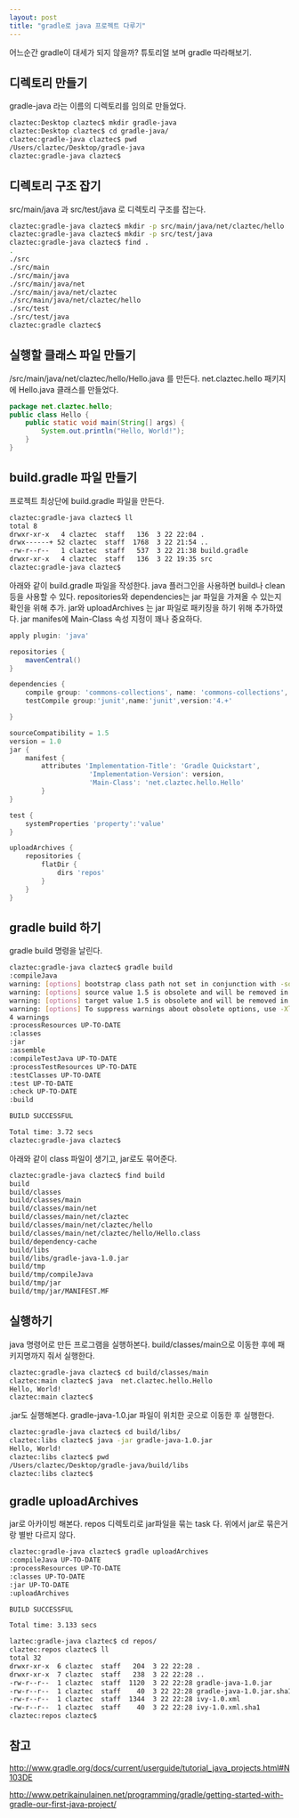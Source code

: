 ```yaml
---
layout: post
title: "gradle로 java 프로젝트 다루기"
---
```

어느순간 gradle이 대세가 되지 않을까?
튜토리얼 보며 gradle 따라해보기.

## 디렉토리 만들기
gradle-java 라는 이름의 디렉토리를 임의로 만들었다.
``` bash
claztec:Desktop claztec$ mkdir gradle-java
claztec:Desktop claztec$ cd gradle-java/
claztec:gradle-java claztec$ pwd
/Users/claztec/Desktop/gradle-java
claztec:gradle-java claztec$
```

## 디렉토리 구조 잡기
src/main/java 과 src/test/java 로 디렉토리 구조를 잡는다.
``` bash
claztec:gradle-java claztec$ mkdir -p src/main/java/net/claztec/hello
claztec:gradle-java claztec$ mkdir -p src/test/java
claztec:gradle-java claztec$ find .
.
./src
./src/main
./src/main/java
./src/main/java/net
./src/main/java/net/claztec
./src/main/java/net/claztec/hello
./src/test
./src/test/java
claztec:gradle claztec$
```

## 실행할 클래스 파일 만들기
/src/main/java/net/claztec/hello/Hello.java 를 만든다.
net.claztec.hello 패키지에 Hello.java 클래스를 만들었다.

```java
package net.claztec.hello;
public class Hello {
    public static void main(String[] args) {
        System.out.println("Hello, World!");
    }
}
```

## build.gradle 파일 만들기
프로젝트 최상단에 build.gradle 파일을 만든다.

```bash
claztec:gradle-java claztec$ ll
total 8
drwxr-xr-x   4 claztec  staff   136  3 22 22:04 .
drwx------+ 52 claztec  staff  1768  3 22 21:54 ..
-rw-r--r--   1 claztec  staff   537  3 22 21:38 build.gradle
drwxr-xr-x   4 claztec  staff   136  3 22 19:35 src
claztec:gradle-java claztec$
```

아래와 같이 build.gradle 파일을 작성한다.
java 플러그인을 사용하면 build나 clean 등을 사용할 수 있다.
repositories와 dependencies는 jar 파일을 가져올 수 있는지 확인을 위해 추가.
jar와 uploadArchives 는 jar 파일로 패키징을 하기 위해 추가하였다.
jar manifes에 Main-Class 속성 지정이 꽤나 중요하다.


```gradle
apply plugin: 'java'

repositories {
    mavenCentral()
}

dependencies {
    compile group: 'commons-collections', name: 'commons-collections', version: '3.2'
    testCompile group:'junit',name:'junit',version:'4.+'

}

sourceCompatibility = 1.5
version = 1.0
jar {
    manifest {
        attributes 'Implementation-Title': 'Gradle Quickstart',
                    'Implementation-Version': version,
                    'Main-Class': 'net.claztec.hello.Hello'
        }
}

test {
    systemProperties 'property':'value'
}

uploadArchives {
    repositories {
        flatDir {
            dirs 'repos'
        }
    }
}
```

## gradle build 하기
gradle build 명령을 날린다.

```bash
claztec:gradle-java claztec$ gradle build
:compileJava
warning: [options] bootstrap class path not set in conjunction with -source 1.5
warning: [options] source value 1.5 is obsolete and will be removed in a future release
warning: [options] target value 1.5 is obsolete and will be removed in a future release
warning: [options] To suppress warnings about obsolete options, use -Xlint:-options.
4 warnings
:processResources UP-TO-DATE
:classes
:jar
:assemble
:compileTestJava UP-TO-DATE
:processTestResources UP-TO-DATE
:testClasses UP-TO-DATE
:test UP-TO-DATE
:check UP-TO-DATE
:build

BUILD SUCCESSFUL

Total time: 3.72 secs
claztec:gradle-java claztec$
```

아래와 같이 class 파일이 생기고, jar로도 묶어준다.
```bash
claztec:gradle-java claztec$ find build
build
build/classes
build/classes/main
build/classes/main/net
build/classes/main/net/claztec
build/classes/main/net/claztec/hello
build/classes/main/net/claztec/hello/Hello.class
build/dependency-cache
build/libs
build/libs/gradle-java-1.0.jar
build/tmp
build/tmp/compileJava
build/tmp/jar
build/tmp/jar/MANIFEST.MF
```

## 실행하기
java 명령어로 만든 프로그램을 실행하본다.
build/classes/main으로 이동한 후에 패키지명까지 줘서 실행한다.

```bash
claztec:gradle-java claztec$ cd build/classes/main
claztec:main claztec$ java  net.claztec.hello.Hello
Hello, World!
claztec:main claztec$
```

.jar도 실행해본다.
gradle-java-1.0.jar 파일이 위치한 곳으로 이동한 후 실행한다.

``` bash
claztec:gradle-java claztec$ cd build/libs/
claztec:libs claztec$ java -jar gradle-java-1.0.jar
Hello, World!
claztec:libs claztec$ pwd
/Users/claztec/Desktop/gradle-java/build/libs
claztec:libs claztec$
```

## gradle uploadArchives
jar로 아카이빙 해본다. repos 디렉토리로 jar파일을 묶는 task 다.
위에서 jar로 묶은거랑 별반 다르지 않다.

```bash
claztec:gradle-java claztec$ gradle uploadArchives
:compileJava UP-TO-DATE
:processResources UP-TO-DATE
:classes UP-TO-DATE
:jar UP-TO-DATE
:uploadArchives

BUILD SUCCESSFUL

Total time: 3.133 secs
```

```bash
laztec:gradle-java claztec$ cd repos/
claztec:repos claztec$ ll
total 32
drwxr-xr-x  6 claztec  staff   204  3 22 22:28 .
drwxr-xr-x  7 claztec  staff   238  3 22 22:28 ..
-rw-r--r--  1 claztec  staff  1120  3 22 22:28 gradle-java-1.0.jar
-rw-r--r--  1 claztec  staff    40  3 22 22:28 gradle-java-1.0.jar.sha1
-rw-r--r--  1 claztec  staff  1344  3 22 22:28 ivy-1.0.xml
-rw-r--r--  1 claztec  staff    40  3 22 22:28 ivy-1.0.xml.sha1
claztec:repos claztec$
```


## 참고
http://www.gradle.org/docs/current/userguide/tutorial_java_projects.html#N103DE

http://www.petrikainulainen.net/programming/gradle/getting-started-with-gradle-our-first-java-project/